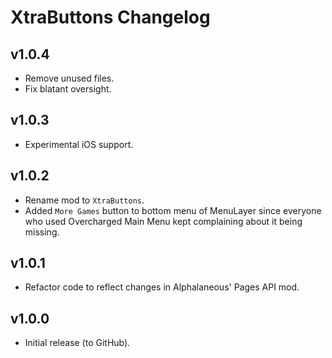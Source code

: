 # XtraButtons Changelog
## v1.0.4
- Remove unused files.
- Fix blatant oversight.
## v1.0.3
- Experimental iOS support.
## v1.0.2
- Rename mod to `XtraButtons`.
- Added `More Games` button to bottom menu of MenuLayer since everyone who used Overcharged Main Menu kept complaining about it being missing.
## v1.0.1
- Refactor code to reflect changes in Alphalaneous' Pages API mod.
## v1.0.0
- Initial release (to GitHub).